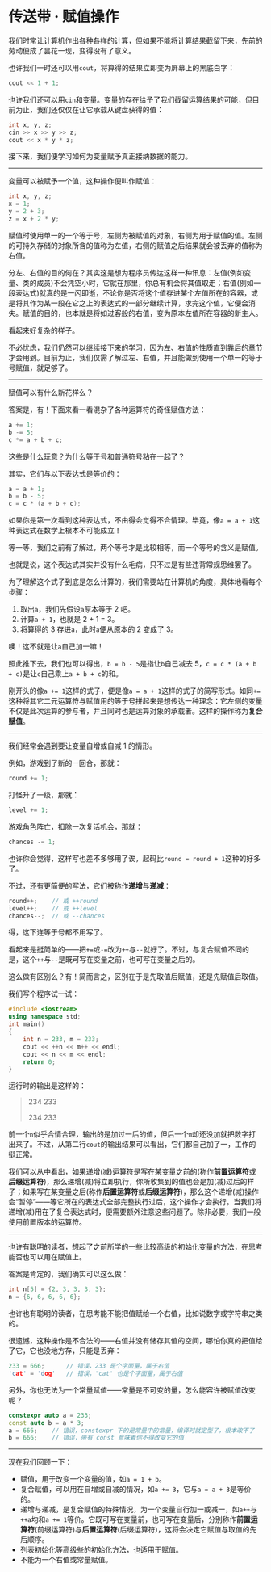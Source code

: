 # 传送带 · 赋值操作

我们时常让计算机作出各种各样的计算，但如果不能将计算结果截留下来，先前的劳动便成了昙花一现，变得没有了意义。

也许我们一时还可以用```cout```，将算得的结果立即变为屏幕上的黑底白字：

```cpp
cout << 1 + 1;
```

也许我们还可以用```cin```和变量。变量的存在给予了我们截留运算结果的可能，但目前为止，我们还仅仅在让它承载从键盘获得的值：

```cpp
int x, y, z;
cin >> x >> y >> z;
cout << x * y * z;
```

接下来，我们便学习如何为变量赋予真正接纳数据的能力。

------

变量可以被赋予一个值，这种操作便叫作赋值：

```cpp
int x, y, z;
x = 1;
y = 2 + 3;
z = x + 2 * y;
```

赋值时使用单一的一个等于号，左侧为被赋值的对象，右侧为用于赋值的值。左侧的可持久存储的对象所含的值称为左值，右侧的赋值之后结果就会被丢弃的值称为右值。

分左、右值的目的何在？其实这是想为程序员传达这样一种讯息：左值(例如变量、类的成员)不会凭空小时，它就在那里，你总有机会将其值取走；右值(例如一段表达式)就真的是一闪即逝，不论你是否将这个值存进某个左值所在的容器，或是将其作为某一段在它之上的表达式的一部分继续计算，求完这个值，它便会消失。赋值的目的，也本就是将如过客般的右值，变为原本左值所在容器的新主人。

看起来好复杂的样子。

不必忧虑，我们仍然可以继续接下来的学习，因为左、右值的性质直到靠后的章节才会用到。目前为止，我们仅需了解过左、右值，并且能做到使用一个单一的等于号赋值，就足够了。

------

赋值可以有什么新花样么？

答案是，有！下面来看一看混杂了各种运算符的奇怪赋值方法：

```cpp
a += 1;
b -= 5;
c *= a + b + c;
```

这些是什么玩意？为什么等于号和普通符号粘在一起了？

其实，它们与以下表达式是等价的：

```cpp
a = a + 1;
b = b - 5;
c = c * (a + b + c);
```

如果你是第一次看到这种表达式，不由得会觉得不合情理。毕竟，像```a = a + 1```这种表达式在数学上根本不可能成立！

等一等，我们之前有了解过，两个等号才是比较相等，而一个等号的含义是赋值。

也就是说，这个表达式其实并没有什么毛病，只不过是有些违背常规思维罢了。

为了理解这个式子到底是怎么计算的，我们需要站在计算机的角度，具体地看每个步骤：

1. 取出```a```，我们先假设```a```原本等于 2 吧。
2. 计算```a + 1```，也就是 2 + 1 = 3。
3. 将算得的 3 存进```a```，此时```a```便从原本的 2 变成了 3。

噢！这不就是让```a```自己加一嘛！

照此推下去，我们也可以得出，```b = b - 5```是指让```b```自己减去 5，```c = c * (a + b + c)```是让```c```自己乘上```a + b + c```的和。

刚开头的像```a += 1```这样的式子，便是像```a = a + 1```这样的式子的简写形式。如同```+=```这种将其它二元运算符与赋值用的等于号拼起来是想传达一种理念：它左侧的变量不仅是此次运算的参与者，并且同时也是运算对象的承载者。这样的操作称为**复合赋值**。

------

我们经常会遇到要让变量自增或自减 1 的情形。

例如，游戏到了新的一回合，那就：

```cpp
round += 1;
```

打怪升了一级，那就：

```cpp
level += 1;
```

游戏角色阵亡，扣除一次复活机会，那就：

```cpp
chances -= 1;
```

也许你会觉得，这样写也差不多够用了诶，起码比```round = round + 1```这种的好多了。

不过，还有更简便的写法，它们被称作**递增**与**递减**：

```cpp
round++;	// 或 ++round
level++;	// 或 ++level
chances--;	// 或 --chances
```

得，这下连等于号都不用写了。

看起来是挺简单的——把```+=```或```-=```改为```++```与```--```就好了。不过，与复合赋值不同的是，这个```++```与```--```是既可写在变量之前，也可写在变量之后的。

这么做有区别么？有！简而言之，区别在于是先取值后赋值，还是先赋值后取值。

我们写个程序试一试：

```cpp
#include <iostream>
using namespace std;
int main()
{
	int n = 233, m = 233;
    cout << ++n << m++ << endl;
    cout << n << m << endl;
    return 0;
}
```

运行时的输出是这样的：

>234 233
>
>234 233

前一个```n```似乎合情合理，输出的是加过一后的值，但后一个```m```却还没加就把数字打出来了。不过，从第二行```cout```的输出结果可以看出，它们都自己加了一，工作的挺正常。

我们可以从中看出，如果递增(减)运算符是写在某变量之前的(称作**前置运算符**或**后缀运算符**)，那么递增(减)将立即执行，你所收集到的值也会是加(减)过后的样子；如果写在某变量之后(称作**后置运算符**或**后缀运算符**)，那么这个递增(减)操作会“暂停”——等它所在的表达式全部完整执行过后，这个操作才会执行。当我们将递增(减)用在了复合表达式时，便需要额外注意这些问题了。除非必要，我们一般使用前置版本的运算符。

------

也许有聪明的读者，想起了之前所学的一些比较高级的初始化变量的方法，在思考能否也可以用在赋值上。

答案是肯定的，我们确实可以这么做：

```cpp
int n[5] = {2, 3, 3, 3, 3};
n = {6, 6, 6, 6, 6};
```

也许也有聪明的读者，在思考能不能把值赋给一个右值，比如说数字或字符串之类的。

很遗憾，这种操作是不合法的——右值并没有储存其值的空间，哪怕你真的把值给了它，它也没地方存，只能是丢弃：

```cpp
233 = 666;		// 错误，233 是个字面量，属于右值
'cat' = 'dog'	// 错误，'cat' 也是个字面量，属于右值
```

另外，你也无法为一个常量赋值——常量是不可变的量，怎么能容许被赋值改变呢？

```cpp
constexpr auto a = 233;
const auto b = a * 3;
a = 666;	// 错误，constexpr 下的是常量中的常量，编译时就定型了，根本改不了
b = 666;	// 错误，带有 const 意味着你不得改变它的值
```

------

现在我们回顾一下：

- 赋值，用于改变一个变量的值，如```a = 1 + b```。
- 复合赋值，可以用在自增或自减的情况，如```a += 3```，它与```a = a + 3```是等价的。
- 递增与递减，是复合赋值的特殊情况，为一个变量自行加一或减一，如```a++```与```++a```均和```a += 1```等价。它既可写在变量前，也可写在变量后，分别称作**前置运算符**(前缀运算符)与**后置运算符**(后缀运算符)，这将会决定它赋值与取值的先后顺序。
- 列表初始化等高级些的初始化方法，也适用于赋值。
- 不能为一个右值或常量赋值。